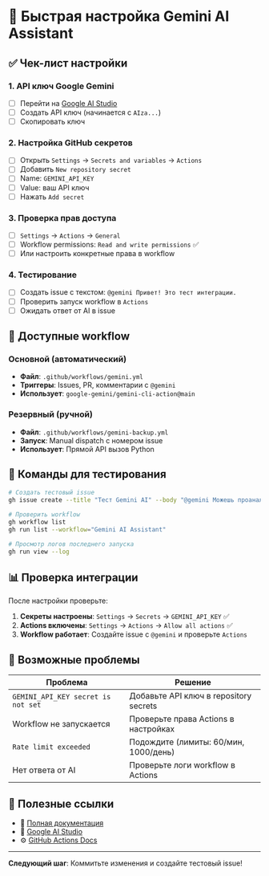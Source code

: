 # 🚀 Быстрая настройка Gemini AI Assistant

## ✅ Чек-лист настройки

### 1. API ключ Google Gemini

- [ ] Перейти на [Google AI Studio](https://makersuite.google.com/)
- [ ] Создать API ключ (начинается с `AIza...`)
- [ ] Скопировать ключ

### 2. Настройка GitHub секретов

- [ ] Открыть `Settings` → `Secrets and variables` → `Actions`
- [ ] Добавить `New repository secret`
- [ ] Name: `GEMINI_API_KEY`
- [ ] Value: ваш API ключ
- [ ] Нажать `Add secret`

### 3. Проверка прав доступа

- [ ] `Settings` → `Actions` → `General`
- [ ] Workflow permissions: `Read and write permissions` ✅
- [ ] Или настроить конкретные права в workflow

### 4. Тестирование

- [ ] Создать issue с текстом: `@gemini Привет! Это тест интеграции.`
- [ ] Проверить запуск workflow в `Actions`
- [ ] Ожидать ответ от AI в issue

## 🔧 Доступные workflow

### Основной (автоматический)

- **Файл**: `.github/workflows/gemini.yml`
- **Триггеры**: Issues, PR, комментарии с `@gemini`
- **Использует**: `google-gemini/gemini-cli-action@main`

### Резервный (ручной)

- **Файл**: `.github/workflows/gemini-backup.yml`  
- **Запуск**: Manual dispatch с номером issue
- **Использует**: Прямой API вызов Python

## 🎯 Команды для тестирования

```bash
# Создать тестовый issue
gh issue create --title "Тест Gemini AI" --body "@gemini Можешь проанализировать архитектуру проекта?"

# Проверить workflow
gh workflow list
gh run list --workflow="Gemini AI Assistant"

# Просмотр логов последнего запуска
gh run view --log
```

## 📊 Проверка интеграции

После настройки проверьте:

1. **Секреты настроены**: `Settings` → `Secrets` → `GEMINI_API_KEY` ✅
2. **Actions включены**: `Settings` → `Actions` → `Allow all actions` ✅
3. **Workflow работает**: Создайте issue с `@gemini` и проверьте `Actions`

## 🚨 Возможные проблемы

| Проблема | Решение |
|----------|---------|
| `GEMINI_API_KEY secret is not set` | Добавьте API ключ в repository secrets |
| Workflow не запускается | Проверьте права Actions в настройках |
| `Rate limit exceeded` | Подождите (лимиты: 60/мин, 1000/день) |
| Нет ответа от AI | Проверьте логи workflow в Actions |

## 🔗 Полезные ссылки

- 📖 [Полная документация](GEMINI.md)
- 🔑 [Google AI Studio](https://makersuite.google.com/)
- ⚙️ [GitHub Actions Docs](https://docs.github.com/en/actions)

---

**Следующий шаг**: Коммитьте изменения и создайте тестовый issue!
